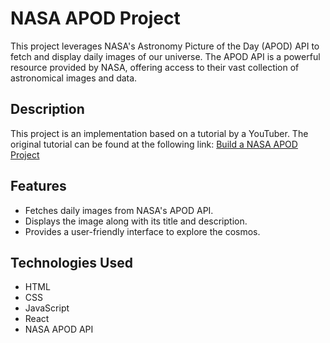 # NASA APOD Project

This project leverages NASA's Astronomy Picture of the Day (APOD) API to fetch and display daily images of our universe. The APOD API is a powerful resource provided by NASA, offering access to their vast collection of astronomical images and data.

## Description

This project is an implementation based on a tutorial by a YouTuber. The original tutorial can be found at the following link:
[Build a NASA APOD Project](https://www.youtube.com/watch?v=82PXenL4MGg&t=4397s)

## Features

- Fetches daily images from NASA's APOD API.
- Displays the image along with its title and description.
- Provides a user-friendly interface to explore the cosmos.

## Technologies Used

- HTML
- CSS
- JavaScript
- React
- NASA APOD API
